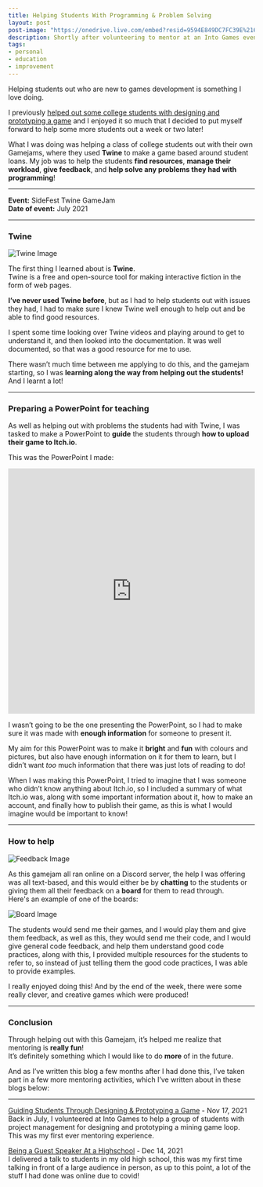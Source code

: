 ```yaml
---
title: Helping Students With Programming & Problem Solving
layout: post
post-image: "https://onedrive.live.com/embed?resid=9594E849DC7FC39E%2161064&authkey=%21AMYlRRXA7rtPPUc&width=1920&height=1634"
description: Shortly after volunteering to mentor at an Into Games event, I had found an opportunity to help students solve any problems with programming in a Gamejam using Twine, which is a tool I’ve not used before!
tags:
- personal
- education
- improvement
---
```


Helping students out who are new to games development is something I love doing.

I previously [helped out some college students with designing and prototyping a game](/blog/guiding-students-through-designing-prototying-a-game/) and I enjoyed it so much that I decided to put myself forward to help some more students out a week or two later!

What I was doing was helping a class of college students out with their own Gamejams, where they used **Twine** to make a game based around student loans.
My job was to help the students **find resources**, **manage their workload**, **give feedback**, and **help solve any problems they had with programming**!

---

**Event:** SideFest Twine GameJam  
**Date of event:** July 2021

---

### Twine

![Twine Image](https://onedrive.live.com/embed?resid=9594E849DC7FC39E%2161060&authkey=%21AMiSFBHU_omIAxY&width=1600&height=645)

The first thing I learned about is **Twine**.  
Twine is a free and open-source tool for making interactive fiction in the form of web pages.

**I’ve never used Twine before**, but as I had to help students out with issues they had, I had to make sure I knew Twine well enough to help out and be able to find good resources.

I spent some time looking over Twine videos and playing around to get to understand it, and then looked into the documentation. It was well documented, so that was a good resource for me to use.

There wasn’t much time between me applying to do this, and the gamejam starting, so I was **learning along the way from helping out the students!** And I learnt a lot!

---

### Preparing a PowerPoint for teaching

As well as helping out with problems the students had with Twine, I was tasked to make a PowerPoint to **guide** the students through **how to upload their game to Itch.io**.

This was the PowerPoint I made:

<iframe src="https://onedrive.live.com/embed?cid=9594E849DC7FC39E&amp;resid=9594E849DC7FC39E%2156789&amp;authkey=ADrwnHHkruLe4lY&amp;em=2&amp;wdAr=1.7777777777777777" width="100%" height="500px" frameborder="0">This is an embedded <a target="_blank" href="https://office.com">Microsoft Office</a> presentation, powered by <a target="_blank" href="https://office.com/webapps">Office</a>.</iframe>

I wasn’t going to be the one presenting the PowerPoint, so I had to make sure it was made with **enough information** for someone to present it.

My aim for this PowerPoint was to make it **bright** and **fun** with colours and pictures, but also have enough information on it for them to learn, but I didn’t want *too* much information that there was just lots of reading to do!

When I was making this PowerPoint, I tried to imagine that I was someone who didn’t know anything about Itch.io, so I included a summary of what Itch.io was, along with some important information about it, how to make an account, and finally how to publish their game, as this is what I would imagine would be important to know!

---

### How to help

![Feedback Image](https://onedrive.live.com/embed?resid=9594E849DC7FC39E%2161062&authkey=%21AEYaepYp_dTkKJs&width=1600&height=645)

As this gamejam all ran online on a Discord server, the help I was offering was all text-based, and this would either be by **chatting** to the students or giving them all their feedback on a **board** for them to read through.  
Here's an example of one of the boards:

![Board Image](https://onedrive.live.com/embed?resid=9594E849DC7FC39E%2161061&authkey=%21ANTQK0hsemotUGo&width=1600&height=645)

The students would send me their games, and I would play them and give them feedback, as well as this, they would send me their code, and I would give general code feedback, and help them understand good code practices, along with this, I provided multiple resources for the students to refer to, so instead of just telling them the good code practices, I was able to provide examples.

I really enjoyed doing this! And by the end of the week, there were some really clever, and creative games which were produced!

---

### Conclusion

Through helping out with this Gamejam, it’s helped me realize that mentoring is **really fun**!  
It’s definitely something which I would like to do **more** of in the future.

And as I’ve written this blog a few months after I had done this, I’ve taken part in a few more mentoring activities, which I’ve written about in these blogs below:

---

[Guiding Students Through Designing & Prototyping a Game](/blog/guiding-students-through-designing-prototying-a-game/) - Nov 17, 2021  
Back in July, I volunteered at Into Games to help a group of students with project management for designing and prototyping a mining game loop. This was my first ever mentoring experience.

[Being a Guest Speaker At a Highschool](/blog/i-gave-a-talk-in-person-for-the-first-time) - Dec 14, 2021  
I delivered a talk to students in my old high school, this was my first time talking in front of a large audience in person, as up to this point, a lot of the stuff I had done was online due to covid!